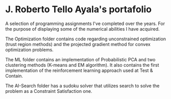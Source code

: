 # J. Roberto Tello Ayala's portafolio
A selection of programming assignments I've completed over the years. For the purpose of displaying some of the numerical abilities I have acquired.

The Optimization folder contains code regarding unconstrained optimization (trust region methods) and the projected gradient method for convex optimization problems.

The ML folder contains an implementation of Probabilistic PCA and two clustering methods (K-means and EM algorithm). It also contains the first implementation of the reinforcement learning approach used at Test & Contain.

The AI-Search folder has a sudoku solver that utilizes search to solve the problem as a Constraint Satisfaction one.
